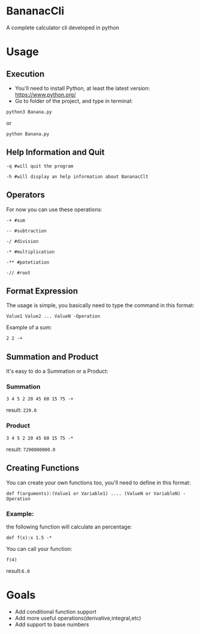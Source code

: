 # BananacCli
A complete calculator cli developed in python

# Usage

## Execution
- You'll need to install Python, at least the latest version: https://www.python.org/
- Go to folder of the project, and type in terminal:

`python3 Banana.py`

or

`python Banana.py`

## Help Information and Quit
`-q #will quit the program`

`-h #will display an help information about BananacClt`

## Operators
For now you can use these operations:

`-+ #sum`

`-- #subtraction`

`-/ #division`

`-* #multiplication`

`-** #potetiation`

`-// #root`

## Format Expression

The usage is simple, you basically need to type the command in this format:

`Value1 Value2 ... ValueN -Operation`

Example of a sum:

`2 2 -+`

## Summation and Product
It's easy to do a Summation or a Product:

### Summation
`3 4 5 2 20 45 60 15 75 -+`

result: `229.0`

### Product

`3 4 5 2 20 45 60 15 75 -*`

result: `7290000000.0`

## Creating Functions

You can create your own functions too, you'll need to define in this format:

`def f(arguments):(Value1 or Variable1) .... (ValueN or VariableN) -Operation`

### Example:

the following function will calculate an percentage: 

`def f(x):x 1.5 -*`

You can call your function:

`f(4)`

result:`6.0`

# Goals
- Add conditional function support
- Add more useful operations(derivative,integral,etc)
- Add support to base numbers
